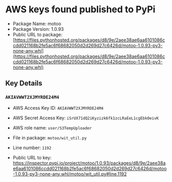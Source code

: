 # AWS keys found published to PyPi

* Package Name: motoo
* Package Version: 1.0.93
* Public URL to package: [https://files.pythonhosted.org/packages/d8/9e/2aee38ae6aa6101086ccdd021168b2fe5ac6f68682050d2d269d27c6426d/motoo-1.0.93-py3-none-any.whl](https://files.pythonhosted.org/packages/d8/9e/2aee38ae6aa6101086ccdd021168b2fe5ac6f68682050d2d269d27c6426d/motoo-1.0.93-py3-none-any.whl)

## Key Details

### `AKIAVWWT2XJMYRDE24M4`

* AWS Access Key ID: `AKIAVWWT2XJMYRDE24M4`
* AWS Secret Access Key: `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` 
* AWS role name: `user/S3TempUploader`
* File in package: `motoo/wit_util.py`
* Line number: `1192`

* Public URL to key: https://inspector.pypi.io/project/motoo/1.0.93/packages/d8/9e/2aee38ae6aa6101086ccdd021168b2fe5ac6f68682050d2d269d27c6426d/motoo-1.0.93-py3-none-any.whl/motoo/wit_util.py#line.1192


